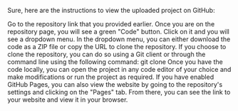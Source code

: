 Sure, here are the instructions to view the uploaded project on GitHub:

Go to the repository link that you provided earlier.
Once you are on the repository page, you will see a green "Code" button. Click on it and you will see a dropdown menu.
In the dropdown menu, you can either download the code as a ZIP file or copy the URL to clone the repository.
If you choose to clone the repository, you can do so using a Git client or through the command line using the following command: git clone <repository-url>
Once you have the code locally, you can open the project in any code editor of your choice and make modifications or run the project as required.
If you have enabled GitHub Pages, you can also view the website by going to the repository's settings and clicking on the "Pages" tab. From there, you can see the link to your website and view it in your browser.
